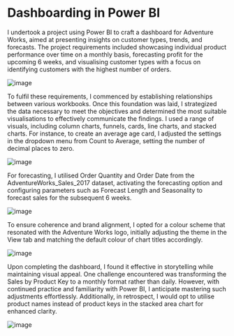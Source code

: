 # Dashboarding in Power BI
I undertook a project using Power BI to craft a dashboard for Adventure Works, aimed at presenting insights on customer types, trends, and forecasts. The project requirements included showcasing individual product performance over time on a monthly basis, forecasting profit for the upcoming 6 weeks, and visualising customer types with a focus on identifying customers with the highest number of orders.

![image](https://github.com/joanneabioye/Dashboarding-in-Power-BI/assets/153685683/0005a77f-999d-4dc8-95f4-3dc54826ea93)

To fulfil these requirements, I commenced by establishing relationships between various workbooks. Once this foundation was laid, I strategized the data necessary to meet the objectives and determined the most suitable visualisations to effectively communicate the findings. I used a range of visuals, including column charts, funnels, cards, line charts, and stacked charts.
For instance, to create an average age card, I adjusted the settings in the dropdown menu from Count to Average, setting the number of decimal places to zero. 

![image](https://github.com/joanneabioye/Dashboarding-in-Power-BI/assets/153685683/b8812d9e-6502-43de-8772-6bb87ecd49ba)

For forecasting, I utilised Order Quantity and Order Date from the AdventureWorks_Sales_2017 dataset, activating the forecasting option and configuring parameters such as Forecast Length and Seasonality to forecast sales for the subsequent 6 weeks.

![image](https://github.com/joanneabioye/Dashboarding-in-Power-BI/assets/153685683/efbce1c2-6b82-4fe0-81b6-78a7b8b605ec)

To ensure coherence and brand alignment, I opted for a colour scheme that resonated with the Adventure Works logo, initially adjusting the theme in the View tab and matching the default colour of chart titles accordingly.

![image](https://github.com/joanneabioye/Dashboarding-in-Power-BI/assets/153685683/7bd0a600-92d7-4245-9160-5bdb0804f228)

Upon completing the dashboard, I found it effective in storytelling while maintaining visual appeal. One challenge encountered was transforming the Sales by Product Key to a monthly format rather than daily. However, with continued practice and familiarity with Power BI, I anticipate mastering such adjustments effortlessly. Additionally, in retrospect, I would opt to utilise product names instead of product keys in the stacked area chart for enhanced clarity.

![image](https://github.com/joanneabioye/Dashboarding-in-Power-BI/assets/153685683/88cf4e10-7cbd-4e45-b4a7-2c1af94e61e7)



